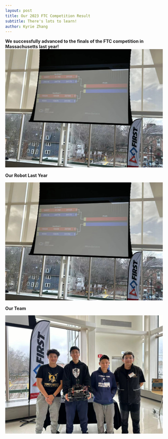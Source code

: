 ```yaml
---
layout: post
title: Our 2023 FTC Competition Result
subtitle: There's lots to learn!
author: Kyrie Zhang
---
```

**We successfully advanced to the finals of the FTC competition in Massachusetts last year!**
![2023_grade](../assets/img/2023-grade.jpg)


 **Our Robot Last Year**
 
![2023_robot](../assets/img/2023-grade.jpg)

**Our Team**


![2023_team](../assets/img/2023-team.jpg)


 